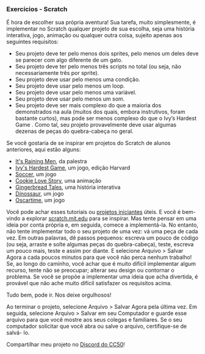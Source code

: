 ### Exercícios - Scratch

É hora de escolher sua própria aventura! Sua tarefa, muito simplesmente, é implementar no Scratch qualquer projeto de sua escolha, seja uma história interativa, jogo, animação ou qualquer outra coisa, sujeito apenas aos seguintes requisitos:
- Seu projeto deve ter pelo menos dois sprites, pelo menos um deles deve se parecer com algo diferente de um gato.
- Seu projeto deve ter pelo menos três scripts no total (ou seja, não necessariamente três por sprite).
- Seu projeto deve usar pelo menos uma condição.
- Seu projeto deve usar pelo menos um loop.
- Seu projeto deve usar pelo menos uma variável.
- Seu projeto deve usar pelo menos um som.
- Seu projeto deve ser mais complexo do que a maioria dos demonstrados na aula (muitos dos quais, embora instrutivos, foram bastante curtos), mas pode ser menos complexo do que o Ivy’s Hardest Game . Como tal, seu projeto provavelmente deve usar algumas dezenas de peças do quebra-cabeça no geral.

Se você gostaria de se inspirar em projetos do Scratch de alunos anteriores, aqui estão alguns:

- [It's Raining Men](https://scratch.mit.edu/projects/37412/), da palestra
- [Ivy's Hardest Game](https://scratch.mit.edu/projects/326129587/), um jogo, edição Harvard
- [Soccer](https://scratch.mit.edu/projects/26711272/), um jogo
- [Cookie Love Story](https://scratch.mit.edu/projects/26329196/), uma animação
- [Gingerbread Tales](https://scratch.mit.edu/projects/277536784/), uma história interativa
- [Dinossaur](https://scratch.mit.edu/projects/507464583/), um jogo
- [Oscartime](https://scratch.mit.edu/projects/277537196/), um jogo

Você pode achar esses tutoriais ou [projetos iniciantes](https://scratch.mit.edu/starter-projects) úteis. E você é bem-vindo a explorar [scratch.mit.edu](https://scratch.mit.edu/explore/projects/all) para se inspirar. Mas tente pensar em uma ideia por conta própria e, em seguida, comece a implementá-la. No entanto, não tente implementar todo o seu projeto de uma vez: vá uma peça de cada vez. Em outras palavras, dê passos pequenos: escreva um pouco de código (ou seja, arraste e solte algumas peças do quebra-cabeça), teste, escreva um pouco mais, teste e assim por diante. E selecione Arquivo > Salvar Agora a cada poucos minutos para que você não perca nenhum trabalho!        
Se, ao longo do caminho, você achar que é muito difícil implementar algum recurso, tente não se preocupar; alterar seu design ou contornar o problema. Se você se propõe a implementar uma ideia que acha divertida, é provável que não ache muito difícil satisfazer os requisitos acima.

Tudo bem, pode ir. Nos deixe orgulhosos!

Ao terminar o projeto, selecione Arquivo > Salvar Agora pela última vez. Em seguida, selecione Arquivo > Salvar em seu Computador e guarde esse arquivo para que você mostre aos seus colegas e familiares. Se o seu computador solicitar que você abra ou salve o arquivo, certifique-se de salvá- lo.

Compartilhar meu projeto no [Discord do CC50](https://discord.com/channels/898619759661289562/898619759661289567)!
